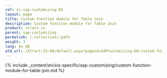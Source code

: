 ```yaml
---
ref: xi-sap-customizing-03
layout: page
title: Custom function module for Table Join
description: Custom function module for Table Join
product: xtract-is
parent: sap-customizing
permalink: /:collection/:path
weight: 3
lang: en_GB
old_url: /Xtract-IS-EN/default.aspx?pageid=SAPCustomizing-EN:custom-function-module-for-table-join
---
```

{% include _content/en/xis-specific/sap-customizing/custom-function-module-for-table-join.md %}
